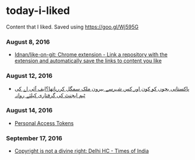 # today-i-liked 
Content that I liked. Saved using https://goo.gl/Wj595G 

### August 8, 2016
- [Idnan/like-on-git: Chrome extension - Link a repository with the extension and automatically save the links to content you like](https://github.com/Idnan/like-on-git) 

### August 12, 2016
- [پاکستانی بچوں کو کون اور کس شہرسے بیرون ملک سمگل کررہاتھا؟ایف آئی اے کی ٹیم ایجنٹ کی گرفتاری کیلئے روانہ](http://dailypakistan.com.pk/islamabad/12-Aug-2016/428223) 

### August 14, 2016
- [Personal Access Tokens](https://github.com/settings/tokens) 

### September 17, 2016
- [Copyright is not a divine right: Delhi HC - Times of India](http://timesofindia.indiatimes.com/city/delhi/Copyright-is-not-a-divine-right-Delhi-HC/articleshow/54372014.cms) 
